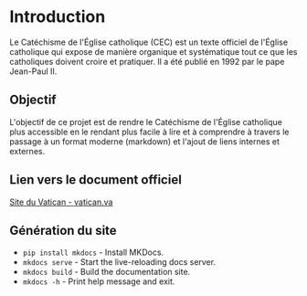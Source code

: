 # Introduction

Le Catéchisme de l'Église catholique (CEC) est un texte officiel de l'Église catholique qui expose de manière organique et systématique tout ce que les catholiques doivent croire et pratiquer. Il a été publié en 1992 par le pape Jean-Paul II.

## Objectif

L'objectif de ce projet est de rendre le Catéchisme de l'Église catholique plus accessible en le rendant plus facile à lire et à comprendre à travers le passage à un format moderne (markdown) et l'ajout de liens internes et externes.

## Lien vers le document officiel

[Site du Vatican - vatican.va](https://www.vatican.va/archive/FRA0013/_INDEX.HTM)

## Génération du site

- `pip install mkdocs` - Install MKDocs.
- `mkdocs serve` - Start the live-reloading docs server.
- `mkdocs build` - Build the documentation site.
- `mkdocs -h` - Print help message and exit.
